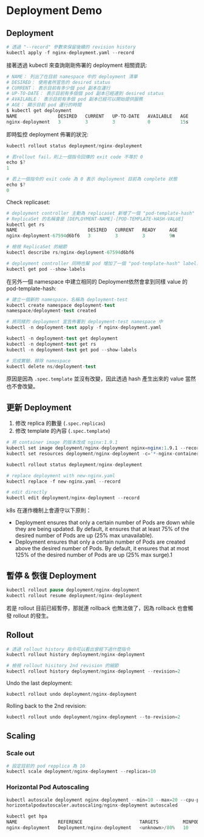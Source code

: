 # Deployment Demo
## Deployment

```s
# 透過 "--record" 參數來保留後續的 revision history
kubectl apply -f nginx-deployment.yaml --record
```

接著透過 kubectl 來查詢剛剛佈署的 deployment 相關資訊:
```s
# NAME： 列出了在目前 namespace 中的 deployment 清單
# DESIRED： 使用者所宣告的 desired status
# CURRENT： 表示目前有多少個 pod 副本在運行
# UP-TO-DATE： 表示目前有多個個 pod 副本已經達到 desired status
# AVAILABLE： 表示目前有多個 pod 副本已經可以開始提供服務
# AGE： 顯示目前 pod 運行的時間
$ kubectl get deployment
NAME               DESIRED   CURRENT   UP-TO-DATE   AVAILABLE   AGE
nginx-deployment   3         3         3            0           15s
```

即時監控 deployment 佈署的狀況:
```s
kubectl rollout status deployment/nginx-deployment
```
```s
# 若rollout fail，則上一個指令回傳的 exit code 不等於 0
echo $?
1

# 若上一個指令的 exit code 為 0 表示 deployment 目前為 complete 狀態
echo $?
0
```

Check replicaset:
```s
# deployment controller 主動為 replicaset 新增了一個 "pod-template-hash" label
# ReplicaSet 的名稱會是 [DEPLOYMENT-NAME]-[POD-TEMPLATE-HASH-VALUE]
kubectl get rs
NAME                          DESIRED   CURRENT   READY     AGE
nginx-deployment-67594d6bf6   3         3         3         9m

# 檢視 ReplicaSet 的細節
kubectl describe rs/nginx-deployment-67594d6bf6
```
```s
# deployment controller 同時也幫 pod 增加了一個 "pod-template-hash" label，hash value 也是相同的
kubectl get pod --show-labels
```

在另外一個 namespace 中建立相同的 Deployment依然會拿到同樣 value 的 pod-template-hash:
```s
# 建立一個新的 namespace，名稱為 deployment-test
kubectl create namespace deployment-test
namespace/deployment-test created

# 將同樣的 deployment 宣告佈署到 deployment-test namespace 中
kubectl -n deployment-test apply -f nginx-deployment.yaml

kubectl -n deployment-test get deployment
kubectl -n deployment-test get rs
kubectl -n deployment-test get pod --show-labels

# 完成實驗，移除 namespace
kubectl delete ns/deployment-test
```
原因是因為 `.spec.template` 並沒有改變，因此透過 hash 產生出來的 value 當然也不會改變。

## 更新 Deployment
1. 修改 replica 的數量 (`.spec.replicas`)
2. 修改 template 的內容 (`.spec.template`)

```s
# 將 container image 的版本改成 nginx:1.9.1
kubectl set image deployment/nginx-deployment nginx=nginx:1.9.1 --record
kubectl set resources deployment/nginx-deployment -c='*-nginx-container' --limits=cpu=500m,memory=5Gi

kubectl rollout status deployment/nginx-deployment
```
```s
# replace deployment with new-nginx.yaml
kubectl replace -f new-nginx.yaml --record
```
```s
# edit directly
kubectl edit deployment/nginx-deployment --record
```

k8s 在運作機制上會遵守以下原則：

- Deployment ensures that only a certain number of Pods are down while they are being updated. By default, it ensures that at least 75% of the desired number of Pods are up (25% max unavailable).
- Deployment ensures that only a certain number of Pods are created above the desired number of Pods. By default, it ensures that at most 125% of the desired number of Pods are up (25% max surge).1
## 暫停 & 恢復 Deployment
```s
kubectl rollout pause deployment/nginx-deployment
kubectl rollout resume deployment/nginx-deployment
```
若是 rollout 目前已經暫停，那就連 rollback 也無法做了，因為 rollback 也會觸發 rollout 的發生。
## Rollout
```s
# 透過 rollout history 指令可以看出曾經下過什麼指令
kubectl rollout history deployment/nginx-deployment

# 檢視 rollout hisitory 2nd revision 的細節
kubectl rollout history deployment/nginx-deployment --revision=2
```

Undo the last deployment:
```s
kubectl rollout undo deployment/nginx-deployment
```

Rolling back to the 2nd revision:
```s
kubectl rollout undo deployment/nginx-deployment --to-revision=2
```

## Scaling
### Scale out
```s
# 設定目前的 pod repplica 為 10
kubectl scale deployment/nginx-deployment --replicas=10
```
### Horizontal Pod Autoscaling
```s
kubectl autoscale deployment nginx-deployment --min=10 --max=20 --cpu-percent=80
horizontalpodautoscaler.autoscaling/nginx-deployment autoscaled

kubectl get hpa
NAME               REFERENCE                     TARGETS         MINPODS   MAXPODS   REPLICAS   AGE
nginx-deployment   Deployment/nginx-deployment   <unknown>/80%   10        20        0          5s
```